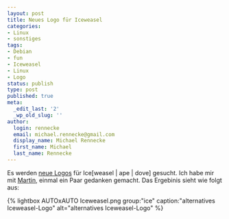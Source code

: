 ```yaml
---
layout: post
title: Neues Logo für Iceweasel
categories:
- Linux
- sonstiges
tags:
- Debian
- fun
- Iceweasel
- Linux
- Logo
status: publish
type: post
published: true
meta:
  _edit_last: '2'
  _wp_old_slug: ''
author:
  login: rennecke
  email: michael.rennecke@gmail.com
  display_name: Michael Rennecke
  first_name: Michael
  last_name: Rennecke
---
```


Es werden [neue Logos](http://mozilla.debian.net/en-US/logos/) f&uuml;r Ice[weasel | ape | dove] gesucht. 
Ich habe mir mit [Martin](http://binfalse.de), einmal ein Paar gedanken gemacht. Das Ergebinis sieht wie folgt aus:

{% lightbox AUTOxAUTO Iceweasel.png group:"ice" caption:"alternatives Iceweasel-Logo" alt="alternatives Iceweasel-Logo" %}

